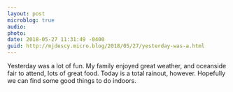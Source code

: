 ```yaml
---
layout: post
microblog: true
audio: 
photo: 
date: 2018-05-27 11:31:49 -0400
guid: http://mjdescy.micro.blog/2018/05/27/yesterday-was-a.html
---
```

Yesterday was a lot of fun. My family enjoyed great weather, and oceanside fair to attend, lots of great food. Today is a total rainout, however. Hopefully we can find some good things to do indoors.
